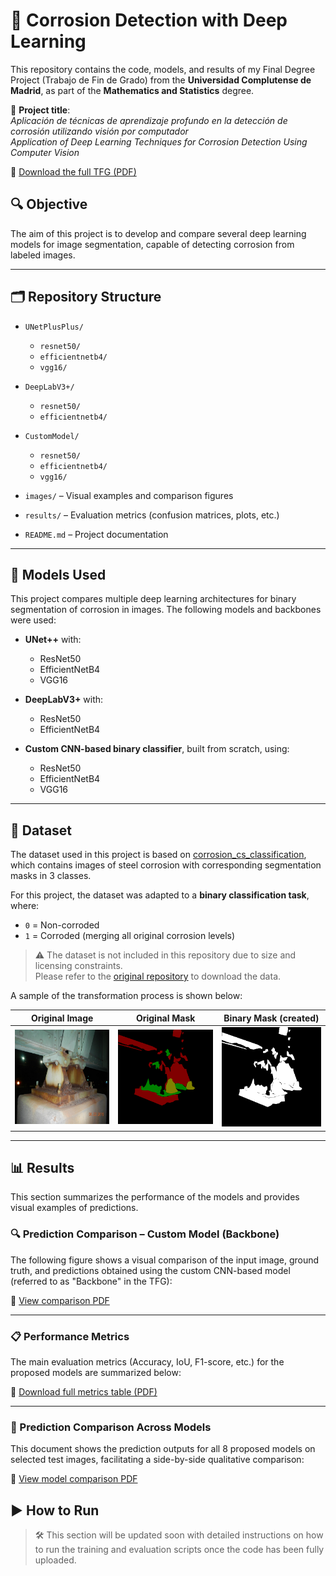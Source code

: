 # 🧠 Corrosion Detection with Deep Learning

This repository contains the code, models, and results of my Final Degree Project (Trabajo de Fin de Grado) from the **Universidad Complutense de Madrid**, as part of the **Mathematics and Statistics** degree.

📘 **Project title**:  
*Aplicación de técnicas de aprendizaje profundo en la detección de corrosión utilizando visión por computador*  
*Application of Deep Learning Techniques for Corrosion Detection Using Computer Vision*

📄 [Download the full TFG (PDF)](TFG/TFG.pdf)


## 🔍 Objective

The aim of this project is to develop and compare several deep learning models for image segmentation, capable of detecting corrosion from labeled images.

---

## 🗂️ Repository Structure

- `UNetPlusPlus/`
  - `resnet50/`
  - `efficientnetb4/`
  - `vgg16/`

- `DeepLabV3+/`
  - `resnet50/`
  - `efficientnetb4/`

- `CustomModel/`
  - `resnet50/`
  - `efficientnetb4/`
  - `vgg16/`

- `images/` – Visual examples and comparison figures  
- `results/` – Evaluation metrics (confusion matrices, plots, etc.)
- `README.md` – Project documentation

---

## 🧪 Models Used

This project compares multiple deep learning architectures for binary segmentation of corrosion in images. The following models and backbones were used:

- **UNet++** with:
  - ResNet50
  - EfficientNetB4
  - VGG16

- **DeepLabV3+** with:
  - ResNet50
  - EfficientNetB4

- **Custom CNN-based binary classifier**, built from scratch, using:
  - ResNet50
  - EfficientNetB4
  - VGG16

---

## 📁 Dataset

The dataset used in this project is based on [corrosion_cs_classification](https://github.com/beric7/corrosion_cs_classification), which contains images of steel corrosion with corresponding segmentation masks in 3 classes.

For this project, the dataset was adapted to a **binary classification task**, where:
- `0` = Non-corroded
- `1` = Corroded (merging all original corrosion levels)

> ⚠️ The dataset is not included in this repository due to size and licensing constraints.  
> Please refer to the [original repository](https://github.com/beric7/corrosion_cs_classification) to download the data.

A sample of the transformation process is shown below:

| Original Image | Original Mask | Binary Mask (created)|
|----------------|----------------|--------------|
| ![original](images/img_og.jpeg) | ![original_mask](images/mask_og.png) | ![binary](images/mask_bin.png) |

---

## 📊 Results

This section summarizes the performance of the models and provides visual examples of predictions.

### 🔍 Prediction Comparison – Custom Model (Backbone)

The following figure shows a visual comparison of the input image, ground truth, and predictions obtained using the custom CNN-based model (referred to as "Backbone" in the TFG):

📄 [View comparison PDF](results/comparacion_imagenes.pdf)

---

### 📋 Performance Metrics

The main evaluation metrics (Accuracy, IoU, F1-score, etc.) for the proposed models are summarized below:

📄 [Download full metrics table (PDF)](results/metricas_modelos.pdf)

---

### 🧪 Prediction Comparison Across Models

This document shows the prediction outputs for all 8 proposed models on selected test images, facilitating a side-by-side qualitative comparison:

📄 [View model comparison PDF](results/comparacion_modelos.pdf)


## ▶️ How to Run

> 🛠️ This section will be updated soon with detailed instructions on how to run the training and evaluation scripts once the code has been fully uploaded.

